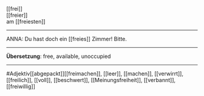 [[frei]]  
[[freier]]  
am [[freiesten]]

---
ANNA: Du hast doch ein [[freies]] Zimmer! Bitte.


---

**Übersetzung**: free, available, unoccupied

---

#Adjektiv[[abgepackt]][[freimachen]], [[leer]], [[machen]], [[verwirrt]], [[freilich]], [[voll]], [[beschwert]], [[Meinungsfreiheit]], [[verbannt]], [[freiwillig]]